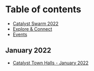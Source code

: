 # Table of contents

* [Catalyst Swarm 2022](README.md)
* [Explore & Connect](explore-and-connect.md)
* [Events](events.md)

## January 2022

* [Catalyst Town Halls - January 2022](january-2022/catalyst-town-halls-january-2022.md)
